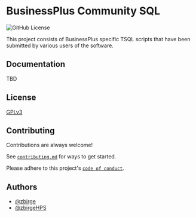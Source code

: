 
# BusinessPlus Community SQL

![GitHub License](https://img.shields.io/github/license/BusinessPlus-Community/bp-community-sql)


This project consists of BusinessPlus specific TSQL scripts that have been submitted by various users of the software.




## Documentation

TBD


## License

[GPLv3](https://www.gnu.org/licenses/licenses.html#GPL)


## Contributing

Contributions are always welcome!

See [`contributing.md`](https://github.com/BusinessPlus-Community/bp-community-sql/blob/main/CONTRIBUTING.md) for ways to get started.

Please adhere to this project's [`code of conduct`](https://github.com/BusinessPlus-Community/bp-community-sql/blob/main/CODE_OF_CONDUCT.md).


## Authors

- [@zbirge](https://www.github.com/zbirge)
- [@zbirgeHPS](https://github.com/zbirgeHPS)

